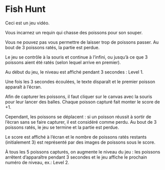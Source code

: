 # Fish Hunt

Ceci est un jeu vidéo.

Vous incarnez un requin qui chasse des poissons pour son souper.

Vous ne pouvez pas vous permettre de laisser trop de poissons passer. Au bout de 3 poissons ratés, la
partie est perdue.

Le jeu se contrôle à la souris et continue à l’infini, ou jusqu’à ce que 3 poissons aient été ratés (selon lequel arrive en premier).

Au début du jeu, le niveau est affiché pendant 3 secondes : Level 1.

Une fois les 3 secondes écoulées, le texte disparaît et le premier poisson apparaît à l’écran.

Afin de capturer les poissons, il faut cliquer sur le canvas avec la souris pour leur lancer des balles. Chaque poisson capturé fait monter le score de +1.

Cependant, les poissons se déplacent : si un poisson réussit à sortir de l’écran sans se faire capturer, il est considéré comme perdu. Au bout de 3 poissons ratés,
le jeu se termine et la partie est perdue.

Le score est affiché à l’écran et le nombre de poissons ratés restants (initialement 3) est représenté par des images de poissons sous le score.

À tous les 5 poissons capturés, on augmente le niveau du jeu : les poissons arrêtent d’apparaître
pendant 3 secondes et le jeu affiche le prochain numéro de niveau, ex.: Level 2.

